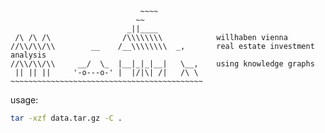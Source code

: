 ```
                             ~~~~
                            ~~
                          _||____
 /\ /\ /\                /\\\\\\\\            willhaben vienna
//\\/\\/\\        __    /__\\\\\\\\  _,       real estate investment analysis
//\\/\\/\\     __/  \_  |__|_|_|__|   \__,    using knowledge graphs
 || || ||     '-o---o-' |  |/|\| /|   /\ \
~~~~~~~~~~~~~~~~~~~~~~~~~~~~~~~~~~~~~~~~~~~
```

usage:

```bash
tar -xzf data.tar.gz -C .
```
